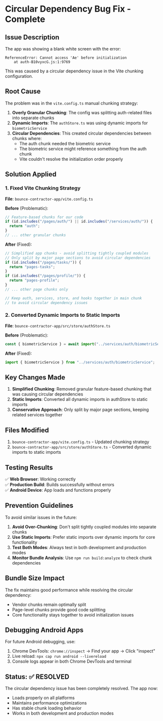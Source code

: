 # Circular Dependency Bug Fix - Complete

## Issue Description

The app was showing a blank white screen with the error:

```
ReferenceError: Cannot access 'Ae' before initialization
    at auth-B10vyxcG.js:1:9769
```

This was caused by a circular dependency issue in the Vite chunking configuration.

## Root Cause

The problem was in the `vite.config.ts` manual chunking strategy:

1. **Overly Granular Chunking**: The config was splitting auth-related files into separate chunks
2. **Dynamic Imports**: The `authStore.ts` was using dynamic imports for `biometricService`
3. **Circular Dependencies**: This created circular dependencies between chunks where:
   - The auth chunk needed the biometric service
   - The biometric service might reference something from the auth chunk
   - Vite couldn't resolve the initialization order properly

## Solution Applied

### 1. Fixed Vite Chunking Strategy

**File**: `bounce-contractor-app/vite.config.ts`

**Before** (Problematic):

```typescript
// Feature-based chunks for our code
if (id.includes("/pages/auth/") || id.includes("/services/auth/")) {
  return "auth";
}
// ... other granular chunks
```

**After** (Fixed):

```typescript
// Simplified app chunks - avoid splitting tightly coupled modules
// Only split by major page sections to avoid circular dependencies
if (id.includes("/pages/tasks/")) {
  return "pages-tasks";
}
if (id.includes("/pages/profile/")) {
  return "pages-profile";
}
// ... other page chunks only

// Keep auth, services, store, and hooks together in main chunk
// to avoid circular dependency issues
```

### 2. Converted Dynamic Imports to Static Imports

**File**: `bounce-contractor-app/src/store/authStore.ts`

**Before** (Problematic):

```typescript
const { biometricService } = await import("../services/auth/biometricService");
```

**After** (Fixed):

```typescript
import { biometricService } from "../services/auth/biometricService";
```

## Key Changes Made

1. **Simplified Chunking**: Removed granular feature-based chunking that was causing circular dependencies
2. **Static Imports**: Converted all dynamic imports in authStore to static imports
3. **Conservative Approach**: Only split by major page sections, keeping related services together

## Files Modified

1. `bounce-contractor-app/vite.config.ts` - Updated chunking strategy
2. `bounce-contractor-app/src/store/authStore.ts` - Converted dynamic imports to static imports

## Testing Results

✅ **Web Browser**: Working correctly  
✅ **Production Build**: Builds successfully without errors  
✅ **Android Device**: App loads and functions properly

## Prevention Guidelines

To avoid similar issues in the future:

1. **Avoid Over-Chunking**: Don't split tightly coupled modules into separate chunks
2. **Use Static Imports**: Prefer static imports over dynamic imports for core functionality
3. **Test Both Modes**: Always test in both development and production modes
4. **Monitor Bundle Analysis**: Use `npm run build:analyze` to check chunk dependencies

## Bundle Size Impact

The fix maintains good performance while resolving the circular dependency:

- Vendor chunks remain optimally split
- Page-level chunks provide good code splitting
- Core functionality stays together to avoid initialization issues

## Debugging Android Apps

For future Android debugging, use:

1. Chrome DevTools: `chrome://inspect` → Find your app → Click "inspect"
2. Live reload: `npx cap run android --livereload`
3. Console logs appear in both Chrome DevTools and terminal

## Status: ✅ RESOLVED

The circular dependency issue has been completely resolved. The app now:

- Loads properly on all platforms
- Maintains performance optimizations
- Has stable chunk loading behavior
- Works in both development and production modes
